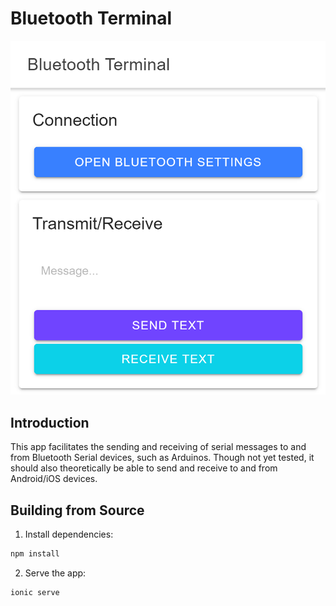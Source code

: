 # Bluetooth Terminal
![](screenshots/screenshot_Android.png)


## Introduction
This app facilitates the sending and receiving of serial messages to and from Bluetooth Serial devices, such as Arduinos. Though not yet tested, it should also theoretically be able to send and receive to and from Android/iOS devices.

## Building from Source
1. Install dependencies:
```bash
npm install
```

2. Serve the app:
```bash
ionic serve
```